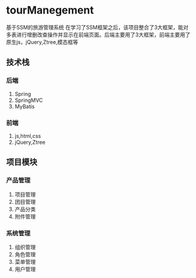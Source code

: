 # tourManegement
基于SSM的旅游管理系统
在学习了SSM框架之后，该项目整合了3大框架，能对多表进行增删改查操作并显示在前端页面。后端主要用了3大框架，前端主要用了原生js，jQuery,Ztree,模态框等
## 技术栈
### 后端
1. Spring
2. SpringMVC
3. MyBatis
### 前端
1. js,html,css
2. jQuery,Ztree
## 项目模块
### 产品管理
1. 项目管理
2. 团目管理
3. 产品分类
4. 附件管理
### 系统管理
1. 组织管理
2. 角色管理
3. 菜单管理
4. 用户管理

